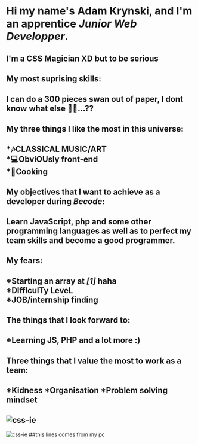 # Hi my name's Adam Krynski, and I'm an apprentice <i>Junior Web Developper</i>.
## I'm a CSS Magician XD but to be serious
## My most suprising skills:
## I can do a 300 pieces swan out of paper, I dont know what else :man_shrugging:...??
## My <b>three</b> things I like the most in this universe:
## *:notes:CLASSICAL MUSIC/ART <br> *:computer:ObviOUsly front-end <br> *:knife:Cooking
## My objectives that I want to achieve as a developer during <b><i>Becode</b></i>:
## Learn JavaScript, php and some other programming languages as well as to perfect my team skills and become a good programmer.
## My fears:
## *Starting an array at <b><i>[1]</b></i> haha <br> *DIffIculTy LeveL <br> *JOB/internship finding <br> 
## The things that I look forward to:
## *Learning JS, PHP  and a lot more :)
## Three things that I value the most to work as a team:
## *Kidness *Organisation *Problem solving mindset
## ![css-ie](https://media.tenor.com/rf88Pwf2KcsAAAAC/css-ie.gif)
![css-ie](https://media.tenor.com/6wKsTgDLxiYAAAAM/kushchenko-dev.gif)
##this lines comes from my pc


